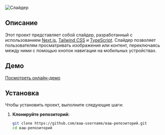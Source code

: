![Слайдер](https://via.placeholder.com/800x400?text=Слайдер+пример) <!-- Замените на изображение вашего слайдера -->

## Описание

Этот проект представляет собой слайдер, разработанный с использованием [Next.js](https://nextjs.org/), [Tailwind CSS](https://tailwindcss.com/) и [TypeScript](https://www.typescriptlang.org/).
Слайдер позволяет пользователям просматривать изображения или контент, переключаясь между ними с помощью кнопок навигации на мобильных устройствах.

## Демо

[Посмотреть онлайн-демо](https://example.com) <!-- Замените на ссылку на ваше демо, если есть -->

## Установка

Чтобы установить проект, выполните следующие шаги:

1. **Клонируйте репозиторий:**
   ```bash
   git clone https://github.com/ваш-username/ваш-репозиторий.git
   cd ваш-репозиторий
